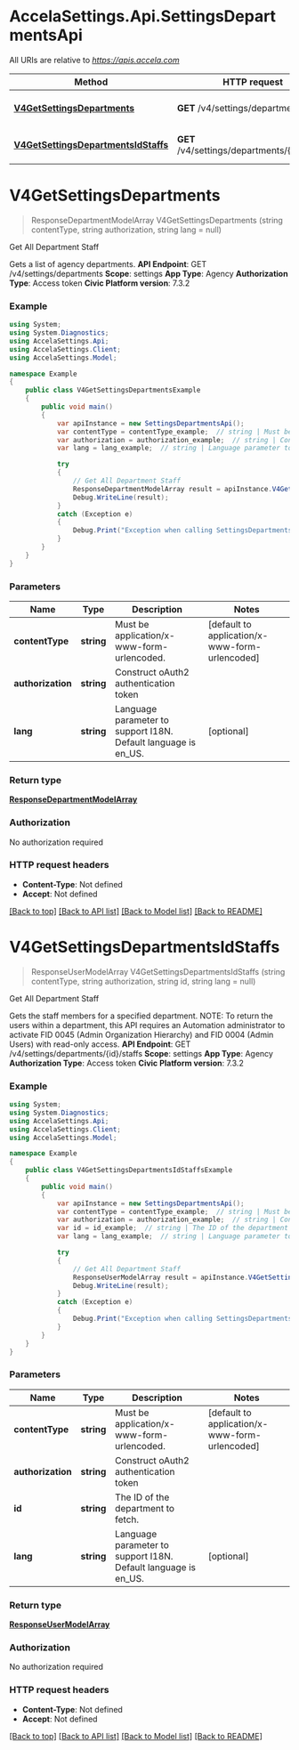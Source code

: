 # AccelaSettings.Api.SettingsDepartmentsApi

All URIs are relative to *https://apis.accela.com*

Method | HTTP request | Description
------------- | ------------- | -------------
[**V4GetSettingsDepartments**](SettingsDepartmentsApi.md#v4getsettingsdepartments) | **GET** /v4/settings/departments | Get All Department Staff
[**V4GetSettingsDepartmentsIdStaffs**](SettingsDepartmentsApi.md#v4getsettingsdepartmentsidstaffs) | **GET** /v4/settings/departments/{id}/staffs | Get All Department Staff


<a name="v4getsettingsdepartments"></a>
# **V4GetSettingsDepartments**
> ResponseDepartmentModelArray V4GetSettingsDepartments (string contentType, string authorization, string lang = null)

Get All Department Staff

Gets a list of agency departments. **API Endpoint**:  GET /v4/settings/departments  **Scope**:  settings  **App Type**:  Agency  **Authorization Type**:  Access token  **Civic Platform version**: 7.3.2 

### Example
```csharp
using System;
using System.Diagnostics;
using AccelaSettings.Api;
using AccelaSettings.Client;
using AccelaSettings.Model;

namespace Example
{
    public class V4GetSettingsDepartmentsExample
    {
        public void main()
        {
            var apiInstance = new SettingsDepartmentsApi();
            var contentType = contentType_example;  // string | Must be application/x-www-form-urlencoded. (default to application/x-www-form-urlencoded)
            var authorization = authorization_example;  // string | Construct oAuth2 authentication token
            var lang = lang_example;  // string | Language parameter to support I18N. Default language is en_US. (optional) 

            try
            {
                // Get All Department Staff
                ResponseDepartmentModelArray result = apiInstance.V4GetSettingsDepartments(contentType, authorization, lang);
                Debug.WriteLine(result);
            }
            catch (Exception e)
            {
                Debug.Print("Exception when calling SettingsDepartmentsApi.V4GetSettingsDepartments: " + e.Message );
            }
        }
    }
}
```

### Parameters

Name | Type | Description  | Notes
------------- | ------------- | ------------- | -------------
 **contentType** | **string**| Must be application/x-www-form-urlencoded. | [default to application/x-www-form-urlencoded]
 **authorization** | **string**| Construct oAuth2 authentication token | 
 **lang** | **string**| Language parameter to support I18N. Default language is en_US. | [optional] 

### Return type

[**ResponseDepartmentModelArray**](ResponseDepartmentModelArray.md)

### Authorization

No authorization required

### HTTP request headers

 - **Content-Type**: Not defined
 - **Accept**: Not defined

[[Back to top]](#) [[Back to API list]](../README.md#documentation-for-api-endpoints) [[Back to Model list]](../README.md#documentation-for-models) [[Back to README]](../README.md)

<a name="v4getsettingsdepartmentsidstaffs"></a>
# **V4GetSettingsDepartmentsIdStaffs**
> ResponseUserModelArray V4GetSettingsDepartmentsIdStaffs (string contentType, string authorization, string id, string lang = null)

Get All Department Staff

Gets the staff members for a specified department. NOTE: To return the users within a department, this API requires an Automation administrator to activate FID 0045 (Admin Organization Hierarchy) and FID 0004 (Admin Users) with read-only access. **API Endpoint**:  GET /v4/settings/departments/{id}/staffs  **Scope**:  settings  **App Type**:  Agency  **Authorization Type**:  Access token  **Civic Platform version**: 7.3.2 

### Example
```csharp
using System;
using System.Diagnostics;
using AccelaSettings.Api;
using AccelaSettings.Client;
using AccelaSettings.Model;

namespace Example
{
    public class V4GetSettingsDepartmentsIdStaffsExample
    {
        public void main()
        {
            var apiInstance = new SettingsDepartmentsApi();
            var contentType = contentType_example;  // string | Must be application/x-www-form-urlencoded. (default to application/x-www-form-urlencoded)
            var authorization = authorization_example;  // string | Construct oAuth2 authentication token
            var id = id_example;  // string | The ID of the department to fetch.
            var lang = lang_example;  // string | Language parameter to support I18N. Default language is en_US. (optional) 

            try
            {
                // Get All Department Staff
                ResponseUserModelArray result = apiInstance.V4GetSettingsDepartmentsIdStaffs(contentType, authorization, id, lang);
                Debug.WriteLine(result);
            }
            catch (Exception e)
            {
                Debug.Print("Exception when calling SettingsDepartmentsApi.V4GetSettingsDepartmentsIdStaffs: " + e.Message );
            }
        }
    }
}
```

### Parameters

Name | Type | Description  | Notes
------------- | ------------- | ------------- | -------------
 **contentType** | **string**| Must be application/x-www-form-urlencoded. | [default to application/x-www-form-urlencoded]
 **authorization** | **string**| Construct oAuth2 authentication token | 
 **id** | **string**| The ID of the department to fetch. | 
 **lang** | **string**| Language parameter to support I18N. Default language is en_US. | [optional] 

### Return type

[**ResponseUserModelArray**](ResponseUserModelArray.md)

### Authorization

No authorization required

### HTTP request headers

 - **Content-Type**: Not defined
 - **Accept**: Not defined

[[Back to top]](#) [[Back to API list]](../README.md#documentation-for-api-endpoints) [[Back to Model list]](../README.md#documentation-for-models) [[Back to README]](../README.md)

